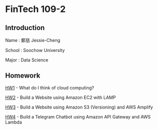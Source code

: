 # FinTech 109-2

## Introduction

Name : 鄭慈 Jessie-Cheng

School : Soochow University

Major : Data Science

## Homework

[HW1](https://github.com/Cheng-Tzu/FinTech/blob/main/HW1/HW1.md) - What do I think of cloud computing?

[HW2](https://www.youtube.com/watch?v=KUosAX5pt_M) - Build a Website using Amazon EC2 with LAMP

[HW3](https://www.youtube.com/watch?v=w-egxS1gUe8) - Build a Website using Amazon S3 (Versioning) and AWS Amplify

[HW4](https://www.youtube.com/watch?v=QYHDgBAm7DQ) - Build a Telegram Chatbot using Amazon API Gateway and AWS Lambda
